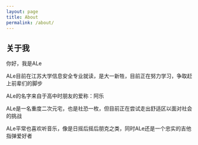 ```yaml
---
layout: page
title: About
permalink: /about/
---
```


## 关于我

你好，我是ALe

ALe目前在江苏大学信息安全专业就读，是大一新牲，目前正在努力学习，争取赶上前辈们的脚步

ALe的名字来自于高中时朋友的爱称：阿乐

ALe是一名重度二次元宅，也是社恐一枚，但目前正在尝试走出舒适区以面对社会的挑战

ALe平常也喜欢听音乐，像是日摇后摇后朋克之类，同时ALe还是一个忠实的吉他指弹爱好者

